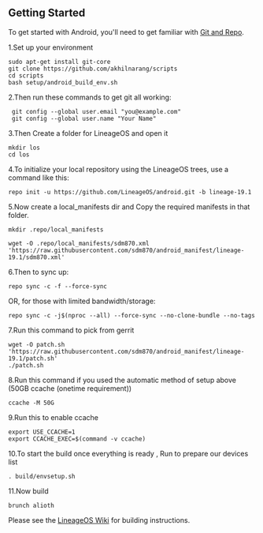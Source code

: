 Getting Started
---------------

To get started with Android, you'll need to get
familiar with [Git and Repo](https://source.android.com/source/using-repo.html).

1.Set up your environment

    sudo apt-get install git-core
    git clone https://github.com/akhilnarang/scripts
    cd scripts
    bash setup/android_build_env.sh

2.Then run these commands to get git all working:

     git config --global user.email "you@example.com"
     git config --global user.name "Your Name"

3.Then Create a folder for LineageOS and open it

    mkdir los
    cd los

4.To initialize your local repository using the LineageOS trees, use a command like this:

    repo init -u https://github.com/LineageOS/android.git -b lineage-19.1
     

5.Now create a local_manifests dir and Copy the required manifests in that folder.

    mkdir .repo/local_manifests

    wget -O .repo/local_manifests/sdm870.xml 'https://raw.githubusercontent.com/sdm870/android_manifest/lineage-19.1/sdm870.xml'

6.Then to sync up:

    repo sync -c -f --force-sync

OR, for those with limited bandwidth/storage:

    repo sync -c -j$(nproc --all) --force-sync --no-clone-bundle --no-tags

7.Run this command to pick from gerrit

    wget -O patch.sh 'https://raw.githubusercontent.com/sdm870/android_manifest/lineage-19.1/patch.sh'
    ./patch.sh

8.Run this command if you used the automatic method of setup above (50GB ccache (onetime requirement))

    ccache -M 50G
    
9.Run this to enable ccache

    export USE_CCACHE=1
    export CCACHE_EXEC=$(command -v ccache)

10.To start the build once everything is ready , Run to prepare our devices list

    . build/envsetup.sh

11.Now build

    brunch alioth

Please see the [LineageOS Wiki](https://wiki.lineageos.org/) for building instructions.

